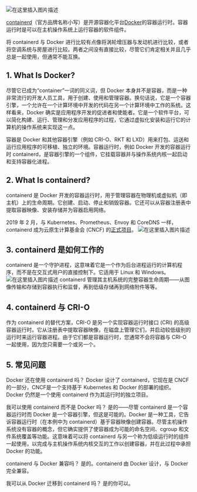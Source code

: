 ![在这里插入图片描述](https://i-blog.csdnimg.cn/blog_migrate/7fd24bd38f223e838cff780882f59ba3.png)


[containerd](https://containerd.io/)（官方品牌名称小写）是开源容器化平台[Docker](https://www.docker.com/)的容器运行时。容器运行时是可以在主机操作系统上运行容器的软件组件。 

将 containerd 与 Docker 进行比较有点像将涡轮增压器与发动机进行比较，或者将空调系统与房屋进行比较。两者之间没有直接比较，尽管它们肯定相关并且几乎总是一起使用，但通常不能互换。

## 1. What Is Docker?
尽管它已成为“container”一词的同义词，但 Docker 本身并不是容器，而是一种非常流行的开发人员工具，用于创建、使用和管理容器。换句话说，它是一个容器引擎，一个允许在一个计算环境中开发的代码在另一个计算环境中工作的系统。这样看来，Docker 确实是应用程序开发的促进者和使能者。它是一个软件平台，可以简化构建、运行、管理和分发应用程序的过程，它通过虚拟化安装和运行它的计算机的操作系统来实现这一点。 

容器是 Docker 和其他容器引擎（例如 CRI-O、RKT 和 LXD）用来打包、运送和运行应用程序的可移植、独立的环境。容器运行时，例如 Docker 开发的容器运行时 containerd，是容器引擎的一个组件，它挂载容器并与操作系统内核一起启动和支持容器化进程。 

## 2. What Is containerd?
containerd 是 Docker 开发的容器运行时，用于管理容器在物理机或虚拟机（即主机）上的生命周期。它创建、启动、停止和销毁容器。它还可以从容器注册表中提取容器映像、安装存储并为容器启用网络。

2019 年 2 月，与 Kubernetes、Prometheus、Envoy 和 CoreDNS 一样，containerd 成为云原生计算基金会 (CNCF) 的[正式项目](https://www.cncf.io/announcements/2019/02/28/cncf-announces-containerd-graduation/)。
![在这里插入图片描述](https://i-blog.csdnimg.cn/blog_migrate/3120b05a905220e7f267dc90ab955852.png)

## 3. containerd 是如何工作的
containerd 是一个守护进程，这意味着它是一个作为后台进程运行的计算机程序，而不是在交互式用户的直接控制下。它适用于 Linux 和 Windows。
![在这里插入图片描述](https://i-blog.csdnimg.cn/blog_migrate/68fecb8527d1bbb7a732cb7f91599a57.png)
containerd 管理其主机系统的完整容器生命周期——从图像传输和存储到容器执行和监督，再到低级存储再到网络附件等等。

## 4. containerd 与 CRI-O
作为 containerd 的替代方案，CRI-O 是另一个实现容器运行时接口 (CRI) 的高级容器运行时。它从注册表中提取容器映像，在磁盘上管理它们，并启动较低级别的运行时来运行容器进程。由于它们都是容器运行时，您通常不会将容器与 CRI-O 一起使用，因为您只需要一个或另一个。 


## 5. 常见问题
Docker 还在使用 containerd 吗？ 
Docker 设计了 ​​containerd，它现在是 CNCF 的一部分，CNCF是一个支持基于 Kubernetes 和 Docker 的部署的组织。Docker 仍然是一个使用 containerd 作为其运行时的独立项目。 

我可以使用 containerd 而不是 Docker 吗？
是的——尽管 containerd 是一个容器运行时而 Docker 是一个容器引擎，但这是可能的。Docker 是一种工具，它告诉容器运行时（在本例中为 containerd）基于容器映像创建容器。尽管主机操作系统没有容器的概念，但它确实提供了使容器成为可能的命名空间、cgroup 和文件系统覆盖等功能。这意味着可以将 containerd 与另一个称为低级运行时的组件一起使用，以完成与主机操作系统内核交互的工作以创建容器，并在此过程中承担 Docker 的功能。 

containerd 与 Docker 兼容吗？
是的。containerd 由 Docker 设计，与 Docker 完全兼容。 

我可以从 Docker 迁移到 containerd 吗？
是的你可以。
